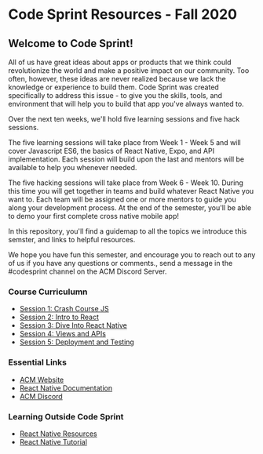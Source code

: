 #  Code Sprint Resources -  Fall 2020

## Welcome to Code Sprint!

All of us have great ideas about apps or products that we think could revolutionize the world and make a positive impact on our community. Too often, however, these ideas are never realized because we lack the knowledge or experience to build them. Code Sprint was created specifically to address this issue - to give you the skills, tools, and environment that will help you to build that app you've always wanted to.

Over the next ten weeks, we'll hold five learning sessions and five hack sessions.

The five learning sessions will take place from Week 1 - Week 5 and will cover Javascript ES6, the basics of React Native, Expo, and API implementation. Each session will build upon the last and mentors will be available to help you whenever needed.

The five hacking sessions will take place from Week 6 - Week 10. During this time you will get together in teams and build whatever React Native you want to. Each team will be assigned one or more mentors to guide you along your development process. At the end of the semester, you'll be able to demo your first complete cross native mobile app!

In this repository, you'll find a guidemap to all the topics we introduce this semster, and links to helpful resources.

We hope you have fun this semester, and encourage you to reach out to any of us if you have any questions or comments., send a message in the #codesprint channel on the ACM Discord Server. 
### Course Curriculumn
- [Session 1: Crash Course JS](https://tinyurl.com/codesprint-s1)
- [Session 2: Intro to React](https://tinyurl.com/codesprint-s2)
- [Session 3: Dive Into React Native](https://tinyurl.com/codesprint-s3)
- [Session 4: Views and APIs](https://tinyurl.com/codesprint-s4)
- [Session 5: Deployment and Testing](https://tinyurl.com/codesprint-s5)

### Essential Links
- [ACM Website](acm.ecs.fullerton.edu/)
- [React Native Documentation](https://reactnative.dev/docs/getting-started)
- [ACM Discord](https://tinyurl.com/acm-csuf-discord)

### Learning Outside Code Sprint
- [React Native Resources](https://dev.to/guergana/react-native-resources-46jm)
- [React Native Tutorial](https://reactnative.dev/docs/tutorial)
